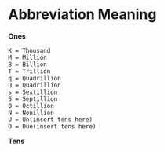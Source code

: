# Abbreviation Meaning
**Ones**
```
K = Thousand
M = Million
B = Billion
T = Trillion
q = Quadrillion
Q = Quadrillion
s = Sextillion
S = Septillion
O = Octillion
N = Nonillion
U = Un(insert tens here)
D = Due(insert tens here)
```
**Tens**
```
